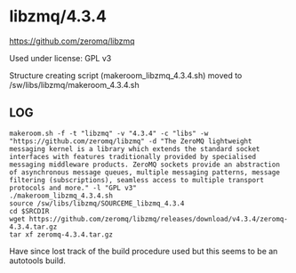 libzmq/4.3.4
========================

<https://github.com/zeromq/libzmq>

Used under license:
GPL v3


Structure creating script (makeroom_libzmq_4.3.4.sh) moved to /sw/libs/libzmq/makeroom_4.3.4.sh

LOG
---


    makeroom.sh -f -t "libzmq" -v "4.3.4" -c "libs" -w "https://github.com/zeromq/libzmq" -d "The ZeroMQ lightweight messaging kernel is a library which extends the standard socket interfaces with features traditionally provided by specialised messaging middleware products. ZeroMQ sockets provide an abstraction of asynchronous message queues, multiple messaging patterns, message filtering (subscriptions), seamless access to multiple transport protocols and more." -l "GPL v3"
    ./makeroom_libzmq_4.3.4.sh
    source /sw/libs/libzmq/SOURCEME_libzmq_4.3.4
    cd $SRCDIR
    wget https://github.com/zeromq/libzmq/releases/download/v4.3.4/zeromq-4.3.4.tar.gz
    tar xf zeromq-4.3.4.tar.gz

Have since lost track of the build procedure used but this seems to be an autotools build.
